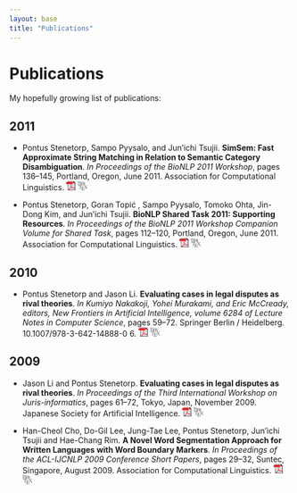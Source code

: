 ```yaml
---
layout: base
title: "Publications"
---
```


# Publications #

My hopefully growing list of publications:

## 2011 ##

* Pontus Stenetorp, Sampo Pyysalo, and Jun’ichi Tsujii. **SimSem: Fast
    Approximate String Matching in Relation to Semantic Category
    Disambiguation**.  *In Proceedings of the BioNLP 2011 Workshop*, pages 136–145,
    Portland, Oregon, June 2011. Association for Computational Linguistics.
    [![PDF][pdf_icon]][stenetorp2011simsem] [![BibTeX][bibtex_icon]][
    stenetorp2011simsem_bib]

* Pontus Stenetorp, Goran Topić , Sampo Pyysalo, Tomoko Ohta, Jin-Dong Kim,
    and Jun’ichi Tsujii. **BioNLP Shared Task 2011: Supporting Resources**.
    *In Proceedings of the BioNLP 2011 Workshop Companion Volume for Shared
    Task*, pages 112–120, Portland, Oregon, June 2011. Association for
    Computational Linguistics. [![PDF][pdf_icon]][stenetorp2011supporting]
    [![BibTeX][bibtex_icon]][stenetorp2011supporting_bib]

## 2010 ##

* Pontus Stenetorp and Jason Li. **Evaluating cases in legal disputes as rival
    theories**. *In Kumiyo Nakakoji, Yohei Murakami, and Eric McCready,
    editors, New Frontiers in Artificial Intelligence, volume 6284 of Lecture
    Notes in Computer Science*, pages 59–72. Springer Berlin / Heidelberg.
    10.1007/978-3-642-14888-0 6. [![PDF][pdf_icon]][stenetorp2010evaluating]
    [![BibTeX][bibtex_icon]][stenetorp2010evaluating_bib]

## 2009 ##

* Jason Li and Pontus Stenetorp. **Evaluating cases in legal disputes as rival
    theories**. *In Proceedings of the Third International Workshop on
    Juris-informatics*, pages 61–72, Tokyo, Japan, November 2009. Japanese
    Society for Artificial Intelligence. [![PDF][pdf_icon]][li2009evaluating]
    [![BibTeX][bibtex_icon]][li2009evaluating_bib]

* Han-Cheol Cho, Do-Gil Lee, Jung-Tae Lee, Pontus Stenetorp, Jun’ichi Tsujii
    and Hae-Chang Rim. **A Novel Word Segmentation Approach for Written
    Languages with Word Boundary Markers**. *In Proceedings of the ACL-IJCNLP
    2009 Conference Short Papers*, pages 29–32, Suntec, Singapore, August
    2009. Association for Computational Linguistics.
    [![PDF][pdf_icon]][cho2009novel]
    [![BibTeX][bibtex_icon]][cho2009novel_bib]

<!-- Publication and BibTeX links -->
[stenetorp2011simsem]: http://aclweb.org/anthology-new/W/W11/W11-0218.pdf
[stenetorp2011simsem_bib]: http://aclweb.org/anthology-new/W/W11/W11-0218.bib
[stenetorp2011supporting]: http://aclweb.org/anthology-new/W/W11/W11-1816.pdf
[stenetorp2011supporting_bib]: http://aclweb.org/anthology-new/W/W11/W11-1816.bib
[stenetorp2010evaluating]: http://www.springerlink.com/index/m32761634g52n7h4.pdf
[stenetorp2010evaluating_bib]: stenetorp2010evaluating.bib.txt
[li2009evaluating]: http://www-tsujii.is.s.u-tokyo.ac.jp/~pontus/papers/jurisin09.pdf
[li2009evaluating_bib]: li2009evaluating.bib.txt
[cho2009novel]: http://www.aclweb.org/anthology/P/P09/P09-2008.pdf
[cho2009novel_bib]: http://www.aclweb.org/anthology/P/P09/P09-2008.bib

[bibtex_icon]: /bibtex_icon_small.png
<!-- From: http://www.adobe.com/misc/linking.html, the legal part makes
    me sick, legalese... *barf* -->
[pdf_icon]: /pdficon_small.gif

